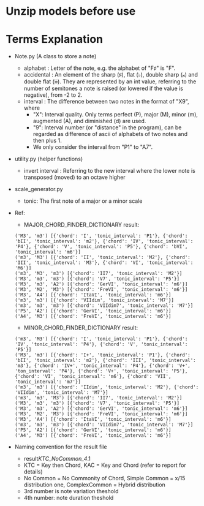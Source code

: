 # Unzip models before use

# Terms Explanation

- Note.py (A class to store a note)

  - alphabet : Letter of the note, e.g. the alphabet of "F♯" is "F".
  - accidental : An element of the sharp (♯), flat (♭), double sharp (𝄪) and double flat (𝄫). They are represented by an int value, referring to the number of semitones a note is raised (or lowered if the value is negative), from -2 to 2.
  - interval : The difference between two notes in the format of "X9", where
    - "X": Interval quality. Only terms perfect (P), major (M), minor (m), augmented (A), and diminished (d) are used.
    - "9": Interval number (or "distance" in the program), can be regarded as difference of ascii of alphabets of two notes and then plus 1.
    - We only consider the interval from "P1" to "A7".

- utility.py (helper functions)

  - invert interval : Referring to the new interval where the lower note is transposed (moved) to an octave higher

- scale_generator.py

  - tonic: The first note of a major or a minor scale

- Ref:

  - MAJOR_CHORD_FINDER_DICTIONARY result:

  ```
  ('M3', 'm3') [{'chord': 'I', 'tonic_interval': 'P1'}, {'chord': 'bII', 'tonic_interval': 'm2'}, {'chord': 'IV', 'tonic_interval': 'P4'}, {'chord': 'V', 'tonic_interval': 'P5'}, {'chord': 'bVI', 'tonic_interval': 'm6'}]
  ('m3', 'M3') [{'chord': 'II', 'tonic_interval': 'M2'}, {'chord': 'III', 'tonic_interval': 'M3'}, {'chord': 'VI', 'tonic_interval': 'M6'}]
  ('m3', 'M3', 'm3') [{'chord': 'II7', 'tonic_interval': 'M2'}]
  ('M3', 'm3', 'm3') [{'chord': 'V7', 'tonic_interval': 'P5'}]
  ('M3', 'm3', 'A2') [{'chord': 'GerVI', 'tonic_interval': 'm6'}]
  ('M3', 'M2', 'M3') [{'chord': 'FreVI', 'tonic_interval': 'm6'}]
  ('M3', 'A4') [{'chord': 'ItaVI', 'tonic_interval': 'm6'}]
  ('m3', 'm3') [{'chord': 'VIIdim', 'tonic_interval': 'M7'}]
  ('m3', 'm3', 'm3') [{'chord': 'VIIdim7', 'tonic_interval': 'M7'}]
  ('P5', 'A2') [{'chord': 'GerVI', 'tonic_interval': 'm6'}]
  ('A4', 'M3') [{'chord': 'FreVI', 'tonic_interval': 'm6'}]
  ```

  - MINOR_CHORD_FINDER_DICTIONARY result:

  ```
  ('m3', 'M3') [{'chord': 'I', 'tonic_interval': 'P1'}, {'chord': 'IV', 'tonic_interval': 'P4'}, {'chord': 'V', 'tonic_interval': 'P5'}]
  ('M3', 'm3') [{'chord': 'I+', 'tonic_interval': 'P1'}, {'chord': 'bII', 'tonic_interval': 'm2'}, {'chord': 'III', 'tonic_interval': 'm3'}, {'chord': 'IV+', 'tonic_interval': 'P4'}, {'chord': 'V+', 'ton_interval': 'P4'}, {'chord': 'V+', 'tonic_interval': 'P5'}, {'chord': 'VI', 'tonic_interval': 'm6'}, {'chord': 'VII', 'tonic_interval': 'm7'}]
  ('m3', 'm3') [{'chord': 'IIdim', 'tonic_interval': 'M2'}, {'chord': 'VIIdim', 'tonic_interval': 'M7'}]
  ('m3', 'm3', 'M3') [{'chord': 'II7', 'tonic_interval': 'M2'}]
  ('M3', 'm3', 'm3') [{'chord': 'V7', 'tonic_interval': 'P5'}]
  ('M3', 'm3', 'A2') [{'chord': 'GerVI', 'tonic_interval': 'm6'}]
  ('M3', 'M2', 'M3') [{'chord': 'FreVI', 'tonic_interval': 'm6'}]
  ('M3', 'A4') [{'chord': 'ItaVI', 'tonic_interval': 'm6'}]
  ('m3', 'm3', 'm3') [{'chord': 'VIIdim7', 'tonic_interval': 'M7'}]
  ('P5', 'A2') [{'chord': 'GerVI', 'tonic_interval': 'm6'}]
  ('A4', 'M3') [{'chord': 'FreVI', 'tonic_interval': 'm6'}]
  ```

- Naming convention for the result file
  - result*KTC_NoCommon_4*.1
  - KTC = Key then Chord, KAC = Key and Chord (refer to report for details)
  - No Common = No Commonity of Chord, Simple Common = x/15 distribution one, ComplexCommon = Hybrid distribution
  - 3rd number is note variation theshold
  - 4th number: note duration theshold
